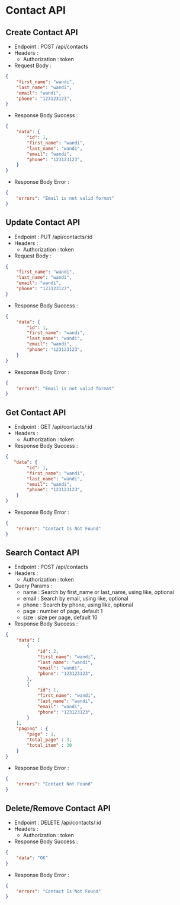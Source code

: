 # Contact API
## Create Contact API
- Endpoint : POST /api/contacts
- Headers : 
    - Authorization : token
- Request Body : 
```json
{
    "first_name": "wandi",
    "last_name": "wandi",
    "email": "wandi",
    "phone": "123123123",
}
```
- Response Body Success :
```json
{
    "data": {
        "id": 1,
        "first_name": "wandi",
        "last_name": "wandi",
        "email": "wandi",
        "phone": "123123123",
    }
}
```
- Response Body Error :
```json
{
    "errors": "Email is not valid format"
}
```

## Update Contact API
<!-- PATCH tidak harus mengirimkan semua data sedangkan PUT harus mengirimkan semua data -->
- Endpoint : PUT /api/contacts/:id
- Headers : 
    - Authorization : token
- Request Body : 
```json
{
    "first_name": "wandi",
    "last_name": "wandi",
    "email": "wandi",
    "phone": "123123123",
}
```
- Response Body Success :
```json
{
    "data": {
        "id": 1,
        "first_name": "wandi",
        "last_name": "wandi",
        "email": "wandi",
        "phone": "123123123",
    }
}
```
- Response Body Error :
```json
{
    "errors": "Email is not valid format"
}
```

## Get Contact API
- Endpoint : GET /api/contacts/:id
- Headers : 
    - Authorization : token
- Response Body Success :
```json
{
   "data": {
        "id": 1,
        "first_name": "wandi",
        "last_name": "wandi",
        "email": "wandi",
        "phone": "123123123",
    }
}
```
- Response Body Error :
```json
{
    "errors": "Contact Is Not Found"
}
```

## Search Contact API
- Endpoint : POST /api/contacts
- Headers : 
    - Authorization : token
- Query Params :
    - name : Search by first_name or last_name, using like, optional
    - email : Search by email, using like, optional
    - phone : Search by phone, using like, optional
    - page : number of page, default 1
    - size : size per page, default 10
- Response Body Success :
```json
{
    "data": [
        {
            "id": 2,
            "first_name": "wandi",
            "last_name": "wandi",
            "email": "wandi",
            "phone": "123123123",
        },
        {
            "id": 1,
            "first_name": "wandi",
            "last_name": "wandi",
            "email": "wandi",
            "phone": "123123123",
        }
    ],
    "paging" : {
        "page" : 1,
        "total_page" : 3,
        "total_item" : 30
    }
}
```
- Response Body Error :
```json
{
    "errors": "Contact Not Found"
}
```

## Delete/Remove Contact API
- Endpoint : DELETE /api/contacts/:id
- Headers : 
    - Authorization : token
- Response Body Success :
```json
{
    "data": "OK"
}
```
- Response Body Error :
```json
{
    "errors": "Contact Is Not Found"
}
```